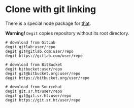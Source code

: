 # Clone with git linking

There is a special node package for [that](https://www.npmjs.com/package/degit).

**Warning!** `Degit` copies repository without its root directory.

```
# download from GitLab 
degit gitlab:user/repo
degit git@gitlab.com:user/repo
degit https://gitlab.com/user/repo
 
# download from BitBucket 
degit bitbucket:user/repo
degit git@bitbucket.org:user/repo
degit https://bitbucket.org/user/repo
 
# download from Sourcehut 
degit git.sr.ht/user/repo
degit git@git.sr.ht:user/repo
degit https://git.sr.ht/user/repo
```